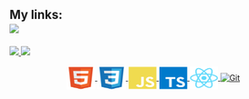 <h2>My links:</br><a href="" target="_blank"><img src="https://img.shields.io/badge/linkedin-%230077B5.svg?&style=for-the-badge&logo=linkedin&logoColor=white" target="_blank"></a>
</h2>

<a href="https://github.com/SilvaESilva099">
  <img height="170em" src="https://github-readme-stats-sigma-five.vercel.app/api?username=SilvaESilva099&show_icons=true&count_private=true&hide_border=true&title_color=FF8DAA&icon_color=FF8DAA&text_color=F6E2B3&bg_color=7E6651"/>
  <img height="170em" src="https://github-readme-stats-sigma-five.vercel.app/api/top-langs/?username=SilvaESilva099&hide=jupyter%20notebook&langs_count=6&layout=compact&show_icons=true&&hide_border=true&title_color=FF8DAA&text_color=F6E2B3&bg_color=7E6651"/>
  <div align="center" style="display: inline_block"><br>
<img align="center" alt="HTML" height="40" width="50" src="https://raw.githubusercontent.com/devicons/devicon/master/icons/html5/html5-original.svg">
  <img align="center" alt="CSS" height="40" width="50" src="https://raw.githubusercontent.com/devicons/devicon/master/icons/css3/css3-original.svg">
  <img align="center" alt="Js" height="40" width="50" src="https://raw.githubusercontent.com/devicons/devicon/master/icons/javascript/javascript-plain.svg">
  <img align="center" alt="Ts" height="40" width="50" src="https://raw.githubusercontent.com/devicons/devicon/master/icons/typescript/typescript-plain.svg">
  <img align="center" alt="React" height="40" width="50" src="https://raw.githubusercontent.com/devicons/devicon/master/icons/react/react-original.svg">
  <img align="center" alt="Git" height="40" width="50" src="https://camo.githubusercontent.com/dc9e7e657b4cd5ba7d819d1a9ce61434bd0ddbb94287d7476b186bd783b62279/68747470733a2f2f63646e2e6a7364656c6976722e6e65742f67682f64657669636f6e732f64657669636f6e2f69636f6e732f6769742f6769742d6f726967696e616c2e737667">
</div>
</div>

